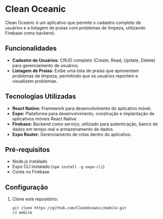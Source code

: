 # Clean Oceanic

Clean Oceanic é um aplicativo que permite o cadastro completo de usuários e a listagem de praias com problemas de limpeza, utilizando Firebase como backend.

## Funcionalidades

- **Cadastro de Usuários:** CRUD completo (Create, Read, Update, Delete) para gerenciamento de usuários.
- **Listagem de Praias:** Exibe uma lista de praias que apresentam problemas de limpeza, permitindo que os usuários reportem e visualizem problemas.

## Tecnologias Utilizadas

- **React Native:** Framework para desenvolvimento do aplicativo móvel.
- **Expo:** Plataforma para desenvolvimento, construção e implantação de aplicativos móveis React Native.
- **Firebase:** Backend como serviço, utilizado para autenticação, banco de dados em tempo real e armazenamento de dados.
- **Expo Router:** Gerenciamento de rotas dentro do aplicativo.

## Pré-requisitos

- Node.js instalado
- Expo CLI instalado (`npm install -g expo-cli`)
- Conta no Firebase

## Configuração

1. Clone este repositório:

   ```bash
   git clone https://github.com/CleanOceanic/mobile.git
   cd mobile
